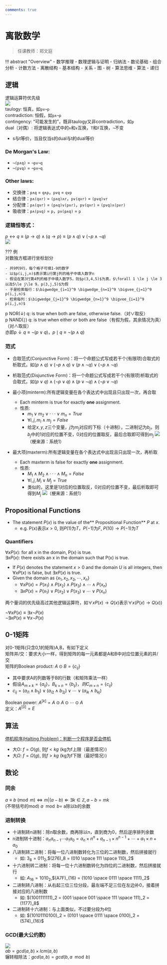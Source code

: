 ```yaml
---
comments: true
---
```


# 离散数学

> 任课教师：郑文庭

!!! abstract "Overview"
	- 数学推理
		- 数理逻辑与证明
		- 归纳法
	- 数论基础
	- 组合分析
		- 计数方法
	- 离散结构
		- 基本结构
		- 关系
		- 图
		- 树
	- 算法思维
		- 算法
		- 递归  

## 逻辑
逻辑运算符优先级  
![](../../img/dmop.png)  
taulogy: 恒真，如`p∨¬p`  
contradiction: 恒假，如`p∧¬p`  
contingency: “可能发生的”，既非taulogy又非contradiction，如`p`   
dual（对偶）: 将逻辑表达式中的`∧`和`∨`互换，`T`和`F`互换，`¬`不变  

- s与t等价，当且仅当s的dual与t的dual等价    

### De Morgan's Law:  
- `¬(p∧q)` = `¬p∨¬q`
- `¬(p∨q)` = `¬p∧¬q`

### Other laws:  
- 交换律：`p∧q` = `q∧p`，`p∨q` = `q∨p`  
- 结合律：`p∧(q∧r)` = `(p∧q)∧r`，`p∨(q∨r)` = `(p∨q)∨r`  
- 分配律：`p∧(q∨r)` = `(p∧q)∨(p∧r)`，`p∨(q∧r)` = `(p∨q)∧(p∨r)`  
- 吸收律：`p∧(p∨q)` = `p`，`p∨(p∧q)` = `p`  

### 逻辑恒等式：
$p \leftrightarrow q \equiv (p \rightarrow q) \wedge (q \rightarrow p) \equiv (p \wedge q) \vee (\neg p \wedge \neg q)$  
![](../../img/dmlog1.png)

??? 例  
	对数独方框进行坐标划分

  	- 共9列9行，每个格子可填1-9的数字  
  	- 以$p(i,j,n)$表示第i行第j列的格子中填入数字n  
  	- 假设在第3行第4列的格子中填入数字5，则$p(3,4,5)$为真，$\forall 1 \le j \le 3 以及5\le j\le 9，p(3,j,5)$为假  
  	- 于是检索每行：$\bigwedge_{i=1}^9 \bigwedge_{n=1}^9 \bigvee_{j=1}^9 p(i,j,n)$  
  	- 检索每列：$\bigwedge_{j=1}^9 \bigwedge_{n=1}^9 \bigvee_{i=1}^9 p(i,j,n)$

p NOR($\downarrow$) q: is true when both are false, otherwise false.（对$\vee$取反）  
p NAND($\mid$) q: is true when either or both are false（有假为假，其余情况为真）（对$\wedge$取反）  
亦即$p\downarrow q \equiv \neg(p\vee q)$，$p\mid q \equiv \neg(p\wedge q)$  

### 范式
- 合取范式(Conjunctive Form)：将一个命题公式写成若干个(有限项)合取式的析取式，如$(p∧q)∨(¬p∧q)∨(p∧¬q)∨(¬p∧¬q)$  
- 析取范式(Disjunctive Form)：将一个命题公式写成若干个(有限项)析取式的合取式，如$(p∨q)∧(¬p∨q)∧(p∨¬q)∧(¬p∨¬q)$
- 最小项(minterm):所有逻辑变量在各个表达式中出现且只出现一次，再合取
	- Each minterm is true for exactly **one** assignment.
	- 性质: 
    	- $m_1∨m_2∨···∨m_n = True$
    	- $\forall i,j, m_i \wedge m_j = False$
    	- 给定$x,y,z$三个变量，$j$为$m_j$对应的下标（十进制），二进制记为$b_j$，则$b_j$中的1对应的位置不变，0对应的位置取反，最后合取即可得到$m_j$
			![](DM2.png)（梗来源：系统1）

- 最大项(maxterm):所有逻辑变量在各个表达式中出现且只出现一次，再析取
	- Each maxterm is false for exactly **one** assignment.
	- 性质: 
		- $M_1∧M_2∧···∧M_n = False$
		- $\forall i,j, M_i \vee M_j = True$
		- 类似的，这里是1对应的位置取反，0对应的位置不变，最后析取即可得到$M_j$
			![](DM3.png)（梗来源：系统1）

## Propositional Functions
- The statement $P(x)$ is the value of the** Propositional Function** $P$ at $x$.
    - e.g. P(x)表示$x>0$, 则$P(1)$为$T$，$P(-1)$为$F$, $P(10) \rightarrow P(-1)$为$T$

### Quantifiers
$\forall x P(x)$: for all x in the domain, P(x) is true.  
$\exists x P(x)$: there exists an x in the domain such that P(x) is true.  

- If $P(x)$ denotes the statement $x>0$ and the domain $U$ is all integers, then $\forall x P(x)$ is false, but $\exists x P(x)$ is true.
-  Given the domain as $\{x_1, x_2, x_3, \cdots, x_n\}$
    -  $\forall x P(x) = P(x_1) \wedge P(x_2) \wedge P(x_3) \wedge \cdots \wedge P(x_n)$
    -  $\exists x P(x) = P(x_1) \vee P(x_2) \vee P(x_3) \vee \cdots \vee P(x_n)$

两个量词的优先级高过其他逻辑运算符，如$\forall x P(x) \rightarrow Q(x)$表示$\forall x (P(x) \rightarrow Q(x))$  

$\neg \forall x P(x) \equiv \exists x \neg P(x)$  
$\neg \exists x P(x) \equiv \forall x \neg P(x)$

## 0-1矩阵
对0-1矩阵(只含0,1的矩阵)A,B，有如下定义  
矩阵并/交：要求大小一样，得到矩阵的每一元素都是A和B中对应位置元素的并/交  
矩阵的Boolean product: $A \odot B = \{c_{ij}\}$  

- 其中要求A的列数等于B的行数（和矩阵乘法一样）
- 假设$A_{m \times k} = \{a_{ij}\}，B_{k \times n} = \{b_{ij}\}，则C_{m \times n} = \{c_{ij}\}$
- $c_{ij} = (a_{i1} \wedge b_{1j}) \vee (a_{i2} \wedge b_{2j}) \vee \cdots \vee (a_{ik} \wedge b_{kj})$

Boolean power: $A^{[k]} = A \odot A \odot \cdots \odot A$  
定义：$A^{[0]} = E$

## 算法
[停机程序(Halting Problem)：判断一个程序是否会停机](https://www.zhihu.com/question/20081359)  

- 大O: $f = O(g)$, 则$f<kg$ (kg为f上限（最差情况）)
- 大$\Omega$: $f = \Omega(g)$, 则$f>kg$ (kg为f下限（最好情况）)

## 数论
### 同余
$a \equiv b \pmod{m} \Leftrightarrow m|(a-b) \Leftarrow \exists k \in \mathbb{Z}, a-b=mk$  
(不带括号的mod) $a \mod b =$ a除以b的余数  

### 进制转换
- 十进制转n进制：除n取余数，商再除以n，直到商为0，然后逆序排列余数
- n进制转十进制：$a_na_{n-1} \cdots a_1a_0 = a_n \times n^n + a_{n-1} \times n^{n-1} + \cdots + a_1 \times n + a_0$
- 八进制转二进制：将每一位八进制数转化为三位的二进制数，然后拼接就行
    - 如: $3_8 = 011_2$,$(276)_8 = (010 \space 111 \space 110)_2$
- 十六进制转二进制：将每一位十六进制数转化为四位的二进制数，然后拼接就行
	- 如: $A_{16} = 1010_2$,$(A7F)_{16} = (1010 \space 0111 \space 1111)_2$
- 二进制转八进制：从右起三位三位分段，最左端不足三位在左边补0，接着拼接对应的八进制数
	- 如: $(1001111111)_2 = (001 \space 001 \space 111 \space 111)_2 = (1177)_8$
- 二进制转十六进制：与上面类似，不过要分段为4位
	- 如: $(10101110100)_2 = (0101 \space 0111 \space 0100)_2 = (574)_{16}$

### GCD(最大公约数)
![](DM1.png)  
$ab = gcd(a,b) \times lcm(a,b)$  
辗转相除法：$gcd(a,b) = gcd(b,a \mod b)$
